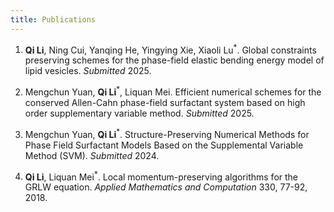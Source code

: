 ```yaml
---
title: Publications
---
```


1. **Qi Li**, Ning Cui, Yanqing He, Yingying Xie, Xiaoli Lu<sup>*</sup>. Global constraints preserving schemes for the phase-field elastic bending energy model of lipid vesicles. *Submitted* 2025.

2. Mengchun Yuan, **Qi Li**<sup>*</sup>, Liquan Mei. Efficient numerical schemes for the conserved Allen-Cahn phase-field surfactant system based on high order supplementary variable method. *Submitted* 2025.

3. Mengchun Yuan, **Qi Li**<sup>*</sup>. Structure-Preserving Numerical Methods for Phase Field Surfactant Models Based on the Supplemental Variable Method (SVM). *Submitted* 2024.


26. **Qi Li**, Liquan Mei<sup>*</sup>. Local momentum-preserving algorithms for the GRLW equation. *Applied Mathematics and Computation* 330, 77-92, 2018.
